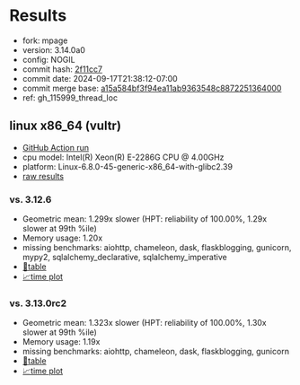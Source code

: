 # Results

- fork: mpage
- version: 3.14.0a0
- config: NOGIL
- commit hash: [2f11cc7](https://github.com/mpage/cpython/commit/2f11cc7)
- commit date: 2024-09-17T21:38:12-07:00
- commit merge base: [a15a584bf3f94ea11ab9363548c8872251364000](https://github.com/mpage/cpython/commit/a15a584bf3f94ea11ab9363548c8872251364000)
- ref: gh_115999_thread_loc

## linux x86_64 (vultr)

- [GitHub Action run](https://github.com/facebookexperimental/free-threading-benchmarking/actions/runs/11039247561)
- cpu model: Intel(R) Xeon(R) E-2286G CPU @ 4.00GHz
- platform: Linux-6.8.0-45-generic-x86_64-with-glibc2.39
- [raw results](bm-20240917-vultr-x86_64-mpage-gh_115999_thread_loc-3.14.0a0-2f11cc7.json)

### vs. 3.12.6

- Geometric mean: 1.299x slower (HPT: reliability of 100.00%, 1.29x slower at 99th %ile)
- Memory usage: 1.20x
- missing benchmarks: aiohttp, chameleon, dask, flaskblogging, gunicorn, mypy2, sqlalchemy_declarative, sqlalchemy_imperative
- [📄table](bm-20240917-vultr-x86_64-mpage-gh_115999_thread_loc-3.14.0a0-2f11cc7-vs-3.12.6.md)
- [📈time plot](bm-20240917-vultr-x86_64-mpage-gh_115999_thread_loc-3.14.0a0-2f11cc7-vs-3.12.6.svg)

### vs. 3.13.0rc2

- Geometric mean: 1.323x slower (HPT: reliability of 100.00%, 1.30x slower at 99th %ile)
- Memory usage: 1.19x
- missing benchmarks: aiohttp, chameleon, dask, flaskblogging, gunicorn
- [📄table](bm-20240917-vultr-x86_64-mpage-gh_115999_thread_loc-3.14.0a0-2f11cc7-vs-3.13.0rc2.md)
- [📈time plot](bm-20240917-vultr-x86_64-mpage-gh_115999_thread_loc-3.14.0a0-2f11cc7-vs-3.13.0rc2.svg)

